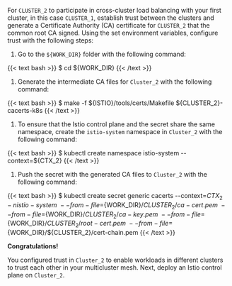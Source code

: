 ---
---
For `CLUSTER_2` to participate in cross-cluster load balancing with your
first cluster, in this case `CLUSTER_1`, establish trust
between the clusters and generate a Certificate Authority (CA) certificate for
`CLUSTER_2` that the common root CA signed.
Using the set environment variables, configure trust with the following steps:

1. Go to the `${WORK_DIR}` folder with the following command:

{{< text bash >}}
$ cd ${WORK_DIR}
{{< /text >}}

1. Generate the intermediate CA files for `Cluster_2` with the following command:

{{< text bash >}}
$ make -f ${ISTIO}/tools/certs/Makefile ${CLUSTER_2}-cacerts-k8s
{{< /text >}}

1. To ensure that the Istio control plane and the secret share the same
   namespace, create the `istio-system` namespace in `Cluster_2` with the
   following command:

{{< text bash >}}
$ kubectl create namespace istio-system --context=${CTX_2}
{{< /text >}}

1. Push the secret with the generated CA files to `Cluster_2` with the
   following command:

{{< text bash >}}
$ kubectl create secret generic cacerts --context=${CTX_2} \
  -n istio-system \
  --from-file=${WORK_DIR}/${CLUSTER_2}/ca-cert.pem \
  --from-file=${WORK_DIR}/${CLUSTER_2}/ca-key.pem \
  --from-file=${WORK_DIR}/${CLUSTER_2}/root-cert.pem \
  --from-file=${WORK_DIR}/${CLUSTER_2}/cert-chain.pem
{{< /text >}}

**Congratulations!**

You configured trust in `Cluster_2` to enable workloads in
different clusters to trust each other in your multicluster mesh.
Next, deploy an Istio control plane on `Cluster_2`.
